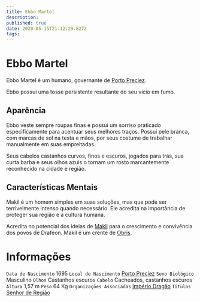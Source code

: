 ```yaml
---
title: Ebbo Martel
description: 
published: true
date: 2020-05-15T21:12:29.827Z
tags: 
---
```


# Ebbo Martel
Ebbo Martel é um humano, governante de [Porto Preciez](http://localhost/lugares/plano-material/drafeon/sul-de-drafeon/porto-preciez#porto-preciez).

Ebbo possui uma tosse persistente resultante do seu vício em fumo.

## Aparência
Ebbo veste sempre roupas finas e possui um sorriso praticado especificamente para acentuar seus melhores traços. Possui pele branca, com marcas de sol na testa e mãos, por seus costume de trabalhar manualmente em suas empreitadas.

Seus cabelos castanhos curvos, finos e escuros, jogados para trás, sua curta  barba e seus olhos azuis o tornam um rosto marcantemente reconhecido na cidade e região.

## Características Mentais
Makil é um homem simples em suas soluções, mas que pode ser terrivelmente intenso quando necessário. Ele acredita na importância de proteger sua região e a cultura humana.

Acredita no potencial dos ideias de [Makil](http://localhost/en/individuos/makil-drasonur) para o crescimento e convivência dos povos de Drafeon. Makil é um crente de [Obris](http://localhost/en/divindades/panteao-das-treze-estrelas/obris).

# Informações
`Data de Nascimento` 1695
`Local de Nascimento` [Porto Preciez](http://localhost/lugares/plano-material/drafeon/sul-de-drafeon/porto-preciez#porto-preciez)
`Sexo Biológico` Masculino
`Olhos` Castanhos escuros
`Cabelo` Cacheados, castanhos escuros
`Altura` 1,57 m
`Peso` 64 Kg
`Organizações Associadas` [Império Dragão](http://localhost/faccoes/nacoes/imperio-dragao#imperio-dragao)
`Títulos` [Senhor de Região](http://localhost/en/rankings-e-titulos/senhor-de-regiao)